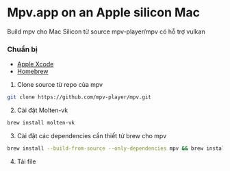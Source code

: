 # Mpv.app on an Apple silicon Mac

Build mpv cho Mac Silicon từ source mpv-player/mpv có hỗ trợ vulkan

### Chuẩn bị

- [Apple Xcode](https://developer.apple.com/xcode/)
- [Homebrew](https://brew.sh/)

1. Clone source từ repo của mpv

```sh
git clone https://github.com/mpv-player/mpv.git
```

2. Cài đặt Molten-vk

```sh
brew install molten-vk
```

3. Cài đặt các dependencies cần thiết từ brew cho mpv

```sh
brew install --build-from-source --only-dependencies mpv && brew install libplacebo
```

4. Tải file 
